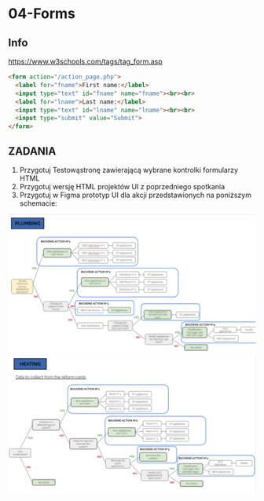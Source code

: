 # 04-Forms

## Info
https://www.w3schools.com/tags/tag_form.asp

```html
<form action="/action_page.php">
  <label for="fname">First name:</label>
  <input type="text" id="fname" name="fname"><br><br>
  <label for="lname">Last name:</label>
  <input type="text" id="lname" name="lname"><br><br>
  <input type="submit" value="Submit">
</form>
```

## ZADANIA
1. Przygotuj Testowąstronę zawierającą wybrane kontrolki formularzy HTML
2. Przygotuj wersję HTML projektów UI z poprzedniego spotkania
3. Przygotuj w Figma prototyp UI dla akcji przedstawionych na poniższym schemacie:

![Plumbing](/Plumbing.PNG)
![Heating](/Heating.PNG)

